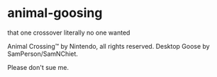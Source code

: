 # animal-goosing
that one crossover literally no one wanted

Animal Crossing™ by Nintendo, all rights reserved.
Desktop Goose by SamPerson/SamNChiet.

Please don't sue me.
